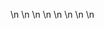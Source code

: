 

















































\n
\n
\n
\n
\n
\n
\n
\n








































































































